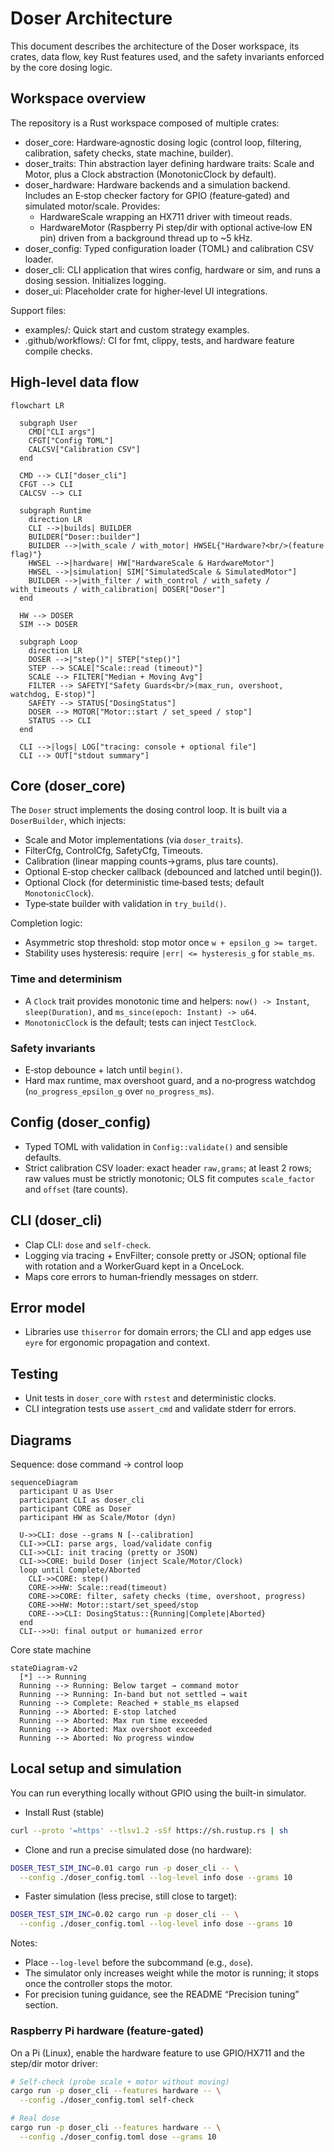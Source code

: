 # Doser Architecture

This document describes the architecture of the Doser workspace, its crates, data flow, key Rust features used, and the safety invariants enforced by the core dosing logic.

## Workspace overview

The repository is a Rust workspace composed of multiple crates:

- doser_core: Hardware‑agnostic dosing logic (control loop, filtering, calibration, safety checks, state machine, builder).
- doser_traits: Thin abstraction layer defining hardware traits: Scale and Motor, plus a Clock abstraction (MonotonicClock by default).
- doser_hardware: Hardware backends and a simulation backend. Includes an E‑stop checker factory for GPIO (feature‑gated) and simulated motor/scale. Provides:
  - HardwareScale wrapping an HX711 driver with timeout reads.
  - HardwareMotor (Raspberry Pi step/dir with optional active‑low EN pin) driven from a background thread up to ~5 kHz.
- doser_config: Typed configuration loader (TOML) and calibration CSV loader.
- doser_cli: CLI application that wires config, hardware or sim, and runs a dosing session. Initializes logging.
- doser_ui: Placeholder crate for higher‑level UI integrations.

Support files:

- examples/: Quick start and custom strategy examples.
- .github/workflows/: CI for fmt, clippy, tests, and hardware feature compile checks.

## High‑level data flow

```mermaid
flowchart LR

  subgraph User
    CMD["CLI args"]
    CFGT["Config TOML"]
    CALCSV["Calibration CSV"]
  end

  CMD --> CLI["doser_cli"]
  CFGT --> CLI
  CALCSV --> CLI

  subgraph Runtime
    direction LR
    CLI -->|builds| BUILDER
    BUILDER["Doser::builder"]
    BUILDER -->|with_scale / with_motor| HWSEL{"Hardware?<br/>(feature flag)"}
    HWSEL -->|hardware| HW["HardwareScale & HardwareMotor"]
    HWSEL -->|simulation| SIM["SimulatedScale & SimulatedMotor"]
    BUILDER -->|with_filter / with_control / with_safety / with_timeouts / with_calibration| DOSER["Doser"]
  end

  HW --> DOSER
  SIM --> DOSER

  subgraph Loop
    direction LR
    DOSER -->|"step()"| STEP["step()"]
    STEP --> SCALE["Scale::read (timeout)"]
    SCALE --> FILTER["Median + Moving Avg"]
    FILTER --> SAFETY["Safety Guards<br/>(max_run, overshoot, watchdog, E-stop)"]
    SAFETY --> STATUS["DosingStatus"]
    DOSER --> MOTOR["Motor::start / set_speed / stop"]
    STATUS --> CLI
  end

  CLI -->|logs| LOG["tracing: console + optional file"]
  CLI --> OUT["stdout summary"]
```

## Core (doser_core)

The `Doser` struct implements the dosing control loop. It is built via a `DoserBuilder`, which injects:

- Scale and Motor implementations (via `doser_traits`).
- FilterCfg, ControlCfg, SafetyCfg, Timeouts.
- Calibration (linear mapping counts→grams, plus tare counts).
- Optional E‑stop checker callback (debounced and latched until begin()).
- Optional Clock (for deterministic time‑based tests; default `MonotonicClock`).
- Type‑state builder with validation in `try_build()`.

Completion logic:

- Asymmetric stop threshold: stop motor once `w + epsilon_g >= target`.
- Stability uses hysteresis: require `|err| <= hysteresis_g` for `stable_ms`.

### Time and determinism

- A `Clock` trait provides monotonic time and helpers: `now() -> Instant`, `sleep(Duration)`, and `ms_since(epoch: Instant) -> u64`.
- `MonotonicClock` is the default; tests can inject `TestClock`.

### Safety invariants

- E‑stop debounce + latch until `begin()`.
- Hard max runtime, max overshoot guard, and a no‑progress watchdog (`no_progress_epsilon_g` over `no_progress_ms`).

## Config (doser_config)

- Typed TOML with validation in `Config::validate()` and sensible defaults.
- Strict calibration CSV loader: exact header `raw,grams`; at least 2 rows; raw values must be strictly monotonic; OLS fit computes `scale_factor` and `offset` (tare counts).

## CLI (doser_cli)

- Clap CLI: `dose` and `self-check`.
- Logging via tracing + EnvFilter; console pretty or JSON; optional file with rotation and a WorkerGuard kept in a OnceLock.
- Maps core errors to human‑friendly messages on stderr.

## Error model

- Libraries use `thiserror` for domain errors; the CLI and app edges use `eyre` for ergonomic propagation and context.

## Testing

- Unit tests in `doser_core` with `rstest` and deterministic clocks.
- CLI integration tests use `assert_cmd` and validate stderr for errors.

## Diagrams

Sequence: dose command → control loop

```mermaid
sequenceDiagram
  participant U as User
  participant CLI as doser_cli
  participant CORE as Doser
  participant HW as Scale/Motor (dyn)

  U->>CLI: dose --grams N [--calibration]
  CLI->>CLI: parse args, load/validate config
  CLI->>CLI: init tracing (pretty or JSON)
  CLI->>CORE: build Doser (inject Scale/Motor/Clock)
  loop until Complete/Aborted
    CLI->>CORE: step()
    CORE->>HW: Scale::read(timeout)
    CORE->>CORE: filter, safety checks (time, overshoot, progress)
    CORE->>HW: Motor::start/set_speed/stop
    CORE-->>CLI: DosingStatus::{Running|Complete|Aborted}
  end
  CLI-->>U: final output or humanized error
```

Core state machine

```mermaid
stateDiagram-v2
  [*] --> Running
  Running --> Running: Below target → command motor
  Running --> Running: In-band but not settled → wait
  Running --> Complete: Reached + stable_ms elapsed
  Running --> Aborted: E-stop latched
  Running --> Aborted: Max run time exceeded
  Running --> Aborted: Max overshoot exceeded
  Running --> Aborted: No progress window
```

## Local setup and simulation

You can run everything locally without GPIO using the built-in simulator.

- Install Rust (stable)

```bash
curl --proto '=https' --tlsv1.2 -sSf https://sh.rustup.rs | sh
```

- Clone and run a precise simulated dose (no hardware):

```bash
DOSER_TEST_SIM_INC=0.01 cargo run -p doser_cli -- \
  --config ./doser_config.toml --log-level info dose --grams 10
```

- Faster simulation (less precise, still close to target):

```bash
DOSER_TEST_SIM_INC=0.02 cargo run -p doser_cli -- \
  --config ./doser_config.toml --log-level info dose --grams 10
```

Notes:

- Place `--log-level` before the subcommand (e.g., `dose`).
- The simulator only increases weight while the motor is running; it stops once the controller stops the motor.
- For precision tuning guidance, see the README “Precision tuning” section.

### Raspberry Pi hardware (feature-gated)

On a Pi (Linux), enable the hardware feature to use GPIO/HX711 and the step/dir motor driver:

```bash
# Self-check (probe scale + motor without moving)
cargo run -p doser_cli --features hardware -- \
  --config ./doser_config.toml self-check

# Real dose
cargo run -p doser_cli --features hardware -- \
  --config ./doser_config.toml dose --grams 10
```
